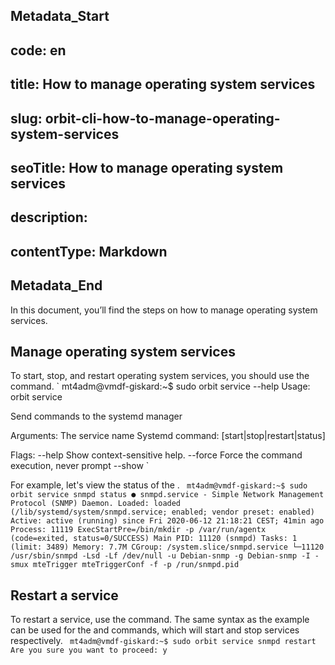 ## Metadata_Start 
## code: en
## title: How to manage operating system services 
## slug: orbit-cli-how-to-manage-operating-system-services 
## seoTitle: How to manage operating system services 
## description:  
## contentType: Markdown 
## Metadata_End
In this document, you’ll find the steps on how to manage operating system services.

## Manage operating system services
To start, stop, and restart operating system services, you should use the  command.
` 
mt4adm@vmdf-giskard:~$ sudo orbit service --help
Usage: orbit service  

Send commands to the systemd manager

Arguments:
  The service name
  Systemd command: [start|stop|restart|status]

Flags:
 --help Show context-sensitive help.
 --force Force the command execution, never prompt
 --show
` 

For example, let's view the status of the .
` 
mt4adm@vmdf-giskard:~$ sudo orbit service snmpd status
● snmpd.service - Simple Network Management Protocol (SNMP) Daemon.
 Loaded: loaded (/lib/systemd/system/snmpd.service; enabled; vendor
 preset: enabled)
 Active: active (running) since Fri 2020-06-12 21:18:21 CEST; 41min ago
 Process: 11119 ExecStartPre=/bin/mkdir -p /var/run/agentx (code=exited,
 status=0/SUCCESS)
 Main PID: 11120 (snmpd)
 Tasks: 1 (limit: 3489)
 Memory: 7.7M
 CGroup: /system.slice/snmpd.service
 └─11120 /usr/sbin/snmpd -Lsd -Lf /dev/null -u Debian-snmp -g
 Debian-snmp -I -smux mteTrigger mteTriggerConf -f -p /run/snmpd.pid
` 
## Restart a service
To restart a service, use the  command. The same syntax as the example can be used for the  and  commands, which will start and stop services respectively.
` 
mt4adm@vmdf-giskard:~$ sudo orbit service snmpd restart
Are you sure you want to proceed: y
` 
